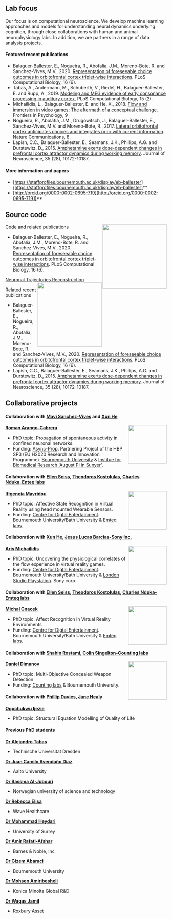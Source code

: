 ## Lab focus

Our focus is on computational neuroscience. We develop machine learning approaches and models for understanding neural dynamics underlying cognition, through close collaborations with human and animal neurophysiology labs. In addition, we are partners in a range of data analysis projects.

#### Featured recent publications

* Balaguer-Ballester, E., Nogueira, R., Abofalia, J.M., Moreno-Bote, R. and Sanchez-Vives, M.V., 2020. [Representation of foreseeable choice outcomes in orbitofrontal cortex triplet-wise interactions](https://journals.plos.org/ploscompbiol/article?id=10.1371/journal.pcbi.1007862). PLoS Computational Biology, 16 (6).
* Tabas, A., Andermann, M., Schuberth, V., Riedel, H., Balaguer-Ballester, E. and Rupp, A., 2019. [Modeling and MEG evidence of early consonance processing in auditory cortex.](https://journals.plos.org/ploscompbiol/article?id=10.1371/journal.pcbi.1006820) PLoS Computational Biology, 15 (2).
* Michailidis, L., Balaguer-Ballester, E. and He, X., 2018. [Flow and immersion in video games: The aftermath of a conceptual challenge](https://www.frontiersin.org/articles/10.3389/fpsyg.2018.01682/full). Frontiers in Psychology, 9
* Nogueira, R., Abolafia, J.M., Drugowitsch, J., Balaguer-Ballester, E., Sanchez-Vives, M.V. and Moreno-Bote, R., 2017. [Lateral orbitofrontal cortex anticipates choices and integrates prior with current information](https://www.nature.com/articles/ncomms14823). Nature Communications, 8.
* Lapish, C.C., Balaguer-Ballester, E., Seamans, J.K., Phillips, A.G. and Durstewitz, D., 2015. [Amphetamine exerts dose-dependent changes in prefrontal cortex attractor dynamics during working memory](http://eprints.bournemouth.ac.uk/22515/1/LapishBalaguer2015.pdf). Journal of Neuroscience, 35 (28), 10172-10187.

#### More information and papers
* [https://staffprofiles.bournemouth.ac.uk/display/eb-ballester](https://staffprofiles.bournemouth.ac.uk/display/eb-ballester)**
* [http://orcid.org/0000-0002-0695-719](http://orcid.org/0000-0002-0695-7191)**

<!--Our methododology stems from the combination of hilbert spaces with dynamical systems, through close collaborations with experimental labs in human and animal neurophysiology--> 

## Source code

<!--**[Higher-order Correlations in Neuronal Ensembles](https://doi.org/10.5281/zenodo.4306359)**-->

[<img align="right" width=200 src="https://user-images.githubusercontent.com/75138250/107880421-8fd3a100-6ed6-11eb-9237-a36de82a3c8c.jpg">](https://doi.org/10.5281/zenodo.4306359)

Code and related publications

* Balaguer-Ballester, E., Nogueira, R., Abofalia, J.M., Moreno-Bote, R. and Sanchez-Vives, M.V., 2020. [Representation of foreseeable choice outcomes in orbitofrontal cortex triplet-wise interactions](https://journals.plos.org/ploscompbiol/article?id=10.1371/journal.pcbi.1007862). PLoS Computational Biology, 16 (6).

[Neuronal Trajectories Reconstruction](https://doi.org/10.5281/zenodo.4306743)
<img align="right" width=200 src="https://user-images.githubusercontent.com/75138250/107880461-c90c1100-6ed6-11eb-9310-5ec812202f86.jpg">

Related recent publications

* Balaguer-Ballester, E., Nogueira, R., Abofalia, J.M., Moreno-Bote, R. and Sanchez-Vives, M.V., 2020. [Representation of foreseeable choice outcomes in orbitofrontal cortex triplet-wise interactions](https://journals.plos.org/ploscompbiol/article?id=10.1371/journal.pcbi.1007862). PLoS Computational Biology, 16 (6).
* Lapish, C.C., Balaguer-Ballester, E., Seamans, J.K., Phillips, A.G. and Durstewitz, D., 2015. [Amphetamine exerts dose-dependent changes in prefrontal cortex attractor dynamics during working memory](http://eprints.bournemouth.ac.uk/22515/1/LapishBalaguer2015.pdf). Journal of Neuroscience, 35 (28), 10172-10187.
<!--* Balaguer-Ballester, E., Tabas-Diaz, A. and Budka, M., 2014. [Can we identify non-stationary dynamics of trial-to-trial variability?](https://journals.plos.org/plosone/article?id=10.1371/journal.pone.0095648). PLoS One, 9 (4).
* Balaguer-Ballester, E., Lapish, C.C., Seamans, J.K. and Durstewitz, D., 2011. [Attracting dynamics of frontal cortex ensembles during memory-guided decision-making](https://journals.plos.org/ploscompbiol/article?id=10.1371/journal.pcbi.1002057). PLoS Comput Biol, 7 (5), e1002057.-->


## Collaborative projects

#### Collaboration with [Mavi Sanchez-Vives](https://www.sanchez-vives.org/) and [Xun He](https://staffprofiles.bournemouth.ac.uk/display/xhe)

**[Roman Arango-Cabrera](https://www.humanbrainproject.eu/en/about/project-structure/partnering-projects/async-prop/)**
<img align="right" width=120 src="https://user-images.githubusercontent.com/75138250/107877316-8856cc80-6ec3-11eb-80aa-5c249ee165da.jpg">
<!--* In partnership with [Mavi Sanchez-Vives](https://www.sanchez-vives.org/) and [Xun He](https://staffprofiles.bournemouth.ac.uk/display/xhe)-->
* PhD topic: Propagation of spontaneous activity in confined neuronal networks.  
* Funding: [Async-Prop](https://www.humanbrainproject.eu/en/about/project-structure/partnering-projects/async-prop/). Partnering Project of the HBP SP3 (EU H2020 Research and Innovation Programme). [Bournemouth University](https://www.bournemouth.ac.uk/) & [Institue for Biomedical Research 'August Pi in Sunyer'](https://www.clinicbarcelona.org/en/idibaps/research-areas/clinical-and-experimental-neuroscience/systems-neuroscience). 

#### Collaboration with [Ellen Seiss](https://staffprofiles.bournemouth.ac.uk/display/eseiss), [Theodoros Kostolulas](https://www.theodoros-kostoulas.com/), [Charles Nduka_Enteq labs](https://www.linkedin.com/in/charles-nduka-53055218/?originalSubdomain=uk)

**[Ifigeneia Mavridou](https://staffprofiles.bournemouth.ac.uk/display/imavridou)**
<img align="right" width=120 src="https://user-images.githubusercontent.com/75138250/107877488-b7ba0900-6ec4-11eb-934b-89cc2658a354.jpg">
<!--* In partnership with [Ellen Seiss](https://staffprofiles.bournemouth.ac.uk/display/eseiss), [Theodoros Kostolulas](https://www.theodoros-kostoulas.com/), [Charles Nduka](https://www.linkedin.com/in/charles-nduka-53055218/?originalSubdomain=uk)-->
* PhD topic: Affective State Recognition in Virtual Reality using head mounted Wearable Sensors.
* Funding: [Centre for Digtal Entertainment](https://www.digital-entertainment.org/). Bournemouth University/Bath University & [Emteq labs](https://www.emteqlabs.com/).

#### Collaboration with [Xun He](https://staffprofiles.bournemouth.ac.uk/display/xhe), [Jesus Lucas Barcias-Sony Inc.](https://www.linkedin.com/in/jesus-lucas-barcias-5b3a9521/)

**[Aris Michailidis](https://loop.frontiersin.org/people/520360/bio)**
<img align="right" width=120 src="https://user-images.githubusercontent.com/75138250/104243551-a2caff80-5458-11eb-9c7c-c2037621feb3.png">
<!--* In partnership with [Xun He](https://staffprofiles.bournemouth.ac.uk/display/xhe), [Jesus Lucas Barcias-Sony Inc.](https://www.linkedin.com/in/jesus-lucas-barcias-5b3a9521/)-->
* PhD topic: Uncovering the physiological correlates of the flow experience in virtual reality games.
* Funding: [Centre for Digtal Entertainment](https://www.digital-entertainment.org/). Bournemouth University/Bath University & [London Studio Playstation](https://playstationlondonstudio.com/). Sony corp.


<!--<br/>-->

#### Collaboration with [Ellen Seiss](https://staffprofiles.bournemouth.ac.uk/display/eseiss), [Theodoros Kostolulas](https://www.theodoros-kostoulas.com/), [Charles Nduka-Emteq labs](https://www.emteqlabs.com/)

**[Michal Gnacek](https://uk.linkedin.com/in/gnacek)**
<img align="right" width=120 src="https://user-images.githubusercontent.com/75138250/107876848-91926a00-6ec0-11eb-90fb-2c8247223cef.png">
* PhD topic: Affect Recognition in Virtual Reality Environments
* Funding: [Centre for Digtal Entertainment](https://www.digital-entertainment.org/). Bournemouth University/Bath University & [Emteq labs](https://www.emteqlabs.com/).

#### Collaboration with [Shahin Rostami](https://www.linkedin.com/in/shahinrostami/?originalSubdomain=uk), [Colin Singelton-Counting labs](https://www.countinglabs.co.uk/)
**[Daniel Dimanov](https://www.researchgate.net/profile/Daniel_Dimanov)**
<img align="right" width=120 src="https://user-images.githubusercontent.com/75138250/107876751-c0f4a700-6ebf-11eb-9fbd-a4c70cdbb450.jpg">
* PhD topic: Multi-Objective Concealed Weapon Detection 
* Funding: [Counting labs](https://www.countinglabs.co.uk/) & Bournemouth University.

#### Collaboration with [Phillip Davies](https://staffprofiles.bournemouth.ac.uk/display/daviesp), [Jane Healy](https://staffprofiles.bournemouth.ac.uk/display/jhealy)
**[Ogochukwu Ijezie](https://staffprofiles.bournemouth.ac.uk/display/oijezie)**
* PhD topic: Structural Equation Modelling of Quality of Life  
                     
#### Previous PhD students

**[Dr Alejandro Tabas](https://tu-dresden.de/mn/psychologie/ifap/kknw/die-professur/beschaeftigte-1/tabas)**
* Technische Universitat Dresden <!---[Technische Universitat Dresden](https://tu-dresden.de/mn/psychologie/ifap/kknw)-->

**[Dr Juan Camilo Avendaño Diaz ](https://research.aalto.fi/en/persons/juan-avendano-diaz)**
* Aalto University <!---[Aalto University](https://research.aalto.fi/en/persons/juan-avendano-diaz)-->

**[Dr Bassma Al-Jubouri](https://tu-dresden.de/mn/psychologie/ifap/kknw/die-professur/beschaeftigte-1/tabas)**
* Norwegian university of science and technology <!---[Norwegian university of science and technology](https://www.ntnu.edu/)-->

**[Dr Rebecca Elisa](https://www.linkedin.com/in/rebecca-elisa-phd-0747a484/?originalSubdomain=uk)**
* Wave Healthcare <!---[Wave Healthcare](https://www.wavehealthcare.co.uk/)-->

**[Dr Mohammad Heydari](https://www.surrey.ac.uk/people/mohammad-heydari)**
* University of Surrey <!---[University of Surrey](https://www.surrey.ac.uk/people/mohammad-heydari)-->

**[Dr Amir Rafati-Afshar](https://www.linkedin.com/in/aarafatiafshar)**
* Barnes & Noble, Inc <!---[Barnes & Noble, Inc](https://www.barnesandnobleinc.com/)-->

**[Dr Gizem Abaraci](https://staffprofiles.bournemouth.ac.uk/display/garabaci)**
* Bournemouth University <!---[Bournemouth University](https://staffprofiles.bournemouth.ac.uk/display/garabaci)-->

**[Dr Mohsen Amiribesheli](https://scholar.google.com/citations?user=hm3nTqgAAAAJ&hl=en)**
* Konica Minolta Global R&D <!--[Konica Minolta Global R&D](https://research.konicaminolta.com/)-->

**[Dr Waqas Jamil](https://www.linkedin.com/in/waqas-jamil-360a6721/?originalSubdomain=uk)**
* Roxbury Asset <!---[Roxbury Asset](http://roxbury-am.com/)-->

<!---         
           
Markdown is a lightweight and easy-to-use syntax for styling your writing. It includes conventions for

```markdown
Syntax highlighted code block

# Header 1
## Header 2
### Header 3

- Bulleted
- List

1. Numbered
2. List

**Bold** and _Italic_ and `Code` text

[Link](url) and ![Image](src)
```

For more details see [GitHub Flavored Markdown](https://guides.github.com/features/mastering-markdown/).

### Jekyll Themes

Your Pages site will use the layout and styles from the Jekyll theme you have selected in your [repository settings](https://github.com/balaguerlab/balaguerlab.github.io/settings). The name of this theme is saved in the Jekyll `_config.yml` configuration file.

### Support or Contact

Having trouble with Pages? Check out our [documentation](https://docs.github.com/categories/github-pages-basics/) or [contact support](https://github.com/contact) and we’ll help you sort it out.
-->
